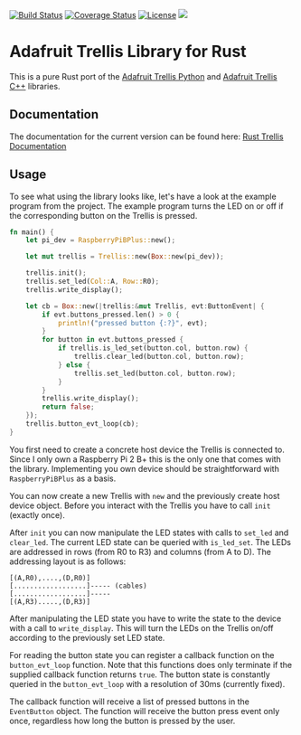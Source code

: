 [![Build Status](https://travis-ci.org/Ragnaroek/rust-trellis.svg?branch=master)](https://travis-ci.org/Ragnaroek/rust-trellis)
[![Coverage Status](https://coveralls.io/repos/github/Ragnaroek/rust-trellis/badge.svg)](https://coveralls.io/github/Ragnaroek/rust-trellis)
[![License](https://img.shields.io/badge/license-GPLv3-blue.svg)](https://github.com/Ragnaroek/rust-trellis/blob/master/LICENSE)
[![](http://meritbadge.herokuapp.com/trellis)](https://crates.io/crates/trellis)

# Adafruit Trellis Library for Rust
This is a pure Rust port of the [Adafruit Trellis Python](https://github.com/tdicola/Adafruit_Trellis_Python) and [Adafruit Trellis C++](https://github.com/adafruit/Adafruit_Trellis_Library) libraries.

## Documentation

The documentation for the current version can be found here: [Rust Trellis Documentation](http://ragnaroek.github.io/rust-trellis/trellis/)

## Usage

To see what using the library looks like, let's have a look at
the example program from the project. The example program turns
the LED on or off if the corresponding button on the Trellis is pressed.

```rust
fn main() {
    let pi_dev = RaspberryPiBPlus::new();

    let mut trellis = Trellis::new(Box::new(pi_dev));

    trellis.init();
    trellis.set_led(Col::A, Row::R0);
    trellis.write_display();

    let cb = Box::new(|trellis:&mut Trellis, evt:ButtonEvent| {
        if evt.buttons_pressed.len() > 0 {
            println!("pressed button {:?}", evt);
        }
        for button in evt.buttons_pressed {
            if trellis.is_led_set(button.col, button.row) {
                trellis.clear_led(button.col, button.row);
            } else {
                trellis.set_led(button.col, button.row);
            }
        }
        trellis.write_display();
        return false;
    });
    trellis.button_evt_loop(cb);
}
```

You first need to create a concrete host device the Trellis is connected to.
Since I only own a Raspberry Pi 2 B+ this is the only one that comes with
the library. Implementing you own device should be straightforward with
`RaspberryPiBPlus` as a basis.

You can now create a new Trellis with `new` and the previously
create host device object. Before you interact with
the Trellis you have to call `init` (exactly once).

After `init` you can now manipulate the LED states with calls
to `set_led` and `clear_led`. The current LED state can be queried
with `is_led_set`. The LEDs are addressed in rows (from R0 to R3) and columns (from
  A to D). The addressing layout is as follows:

```
[(A,R0),....,(D,R0)]
[..................]----- (cables)
[..................]-----
[(A,R3).....,(D,R3)]
```

After manipulating the LED state you have to write the state to the device with
a call to `write_display`. This will turn the LEDs on the Trellis on/off according
to the previously set LED state.

For reading the button state you can register a callback function on
the `button_evt_loop` function. Note that this functions does only terminate
if the supplied callback function returns `true`. The button state is constantly
queried in the `button_evt_loop` with a resolution of 30ms (currently fixed).

The callback function will receive a list of pressed buttons in the `EventButton`
object. The function will receive the button press event only once, regardless how long
the button is pressed by the user.
